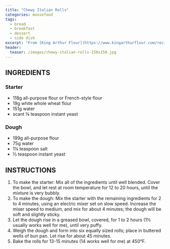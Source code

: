 ```yaml
---
title: "Chewy Italian Rolls"
categories: moosefood
tags: 
  - bread
  - breakfast
  - dessert
  - side dish
excerpt: "From [King Arthur Flour](https://www.kingarthurflour.com/recipes/chewy-italian-rolls-recipe). I make two-thirds of the original recipe (amounts given below), form into 6 buns after the first rise, and bake in the King Arthur hamburger bun pan for 14 minutes at 450°F."
header:
  teaser: /images/chewy-italian-rolls-150x150.jpg
---
```


## INGREDIENTS

### Starter
* 118g all-purpose flour or French-style flour
* 19g white whole wheat flour
* 151g water
* scant ⅛ teaspoon instant yeast

### Dough
* 199g all-purpose flour
* 75g water
* 1¼ teaspoon salt
* ⅓ teaspoon instant yeast

## INSTRUCTIONS
1. To make the starter: Mix all of the ingredients until well blended. Cover the bowl, and let rest at room temperature for 12 to 20 hours, until the mixture is very bubbly.
2. To make the dough: Mix the starter with the remaining ingredients for 2 to 4 minutes, using an electric mixer set on slow speed. Increase the mixer speed to medium, and mix for about 4 minutes; the dough will be soft and slightly sticky.
3. Let the dough rise in a greased bowl, covered, for 1 to 2 hours (1½ usually works well for me), until very puffy.
4. Weigh the dough and form into six equally sized rolls; place in buttered wells of bun pan. Let rise for about 45 minutes.
5. Bake the rolls for 13-15 minutes (14 works well for me) at 450°F.
